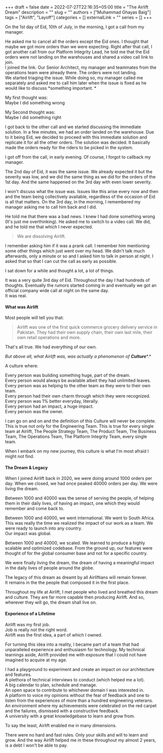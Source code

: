 +++ 
draft = false
date = 2022-07-27T22:16:35+05:00
title = "The Airlift Dream"
description = ""
slug = ""
authors = ["Muhammad Ghayas Baig"]
tags = ["Airlift", "Layoff"]
categories = []
externalLink = ""
series = []
+++

On the 1st day of Eid, 10th of July, in the morning, I got a call from my manager.

He asked me to cancel all the orders except the Eid ones. I thought that maybe we got more orders than we were expecting. Right after that call, I got another call from our Platform Integrity Lead, he told me that the Eid orders were not landing on the warehouses and shared a video call link to join.\
I joined the link. Our Senior Architect, my manager and teammates from the operations team were already there. The orders were not landing.\
We started triaging the issue. While doing so, my manager called me separately and asked me to call him later when the issue is fixed as he would like to discuss *something important. *

My first thought was:\
Maybe I did something wrong

My Second thought was:\
Maybe I did something right

I got back to the other call and we started discussing the immediate solution. In a few minutes, we had an order landed on the warehouse. Due to it being Eid, we decided to proceed with this immediate solution and replicate it for all the other orders. The solution was decided. It basically made the orders ready for the riders to be picked in the system.

I got off from the call, in early evening. Of course, I forgot to callback my manager.

The 2nd day of Eid, it was the same issue. We already expected it but the severity was low, and we did the same thing as we did for the orders of the 1st day. And the same happened on the 3rd day with even lower severity.

I won't discuss what the issue was. Issues like this arise every now and then and the team being collectively available, regardless of the occasion of Eid is all that matters. On the 3rd day, in the morning, I remembered my manager asking me to call him back and I did.

He told me that there was a bad news. I knew I had done something wrong (It's just me overthinking). He asked me to switch to a video call. We did, and he told me that which I never expected.

> We are dissolving Airlift.

I remember asking him if it was a prank call. I remember him mentioning some other things which just went over my head. We didn't talk much afterwards, only a minute or so and I asked him to talk in person at night. I asked that so that I can cut the call as early as possible.

I sat down for a while and thought a lot, a lot of things.

It was a very quite 3rd day of Eid. Throughout the day I had hundreds of thoughts. Eventually the rumors started coming in and eventually we got an official company wide call at night on the same day.\
It was real.

#### What was Airlift

Most people will tell you that:

> Airlift was one of the first quick commerce grocery delivery service in Pakistan. They had their own supply chain, their own last mile, their own retail operations and more.

That's all true. We had everything of our own.

*But above all, what Airlift was, was actually a phenomenon of* ***Culture****.*

A culture where:

Every person was building something huge, part of the dream.\
Every person would always be available albeit they had unlimited leaves.\
Every person was as helping to the other team as they were to their own team.\
Every person had their own charm through which they were recognized.\
Every person was 1% better everyday, literally.\
Every person had an impact, a huge impact.\
Every person was the owner.

I can go on and on and the definition of this Culture will never be complete. This is true not only for the Engineering Team. This is true for every single team at Airlift, The People Strategy Team, The Product Team, The Business Team, The Operations Team, The Platform Integrity Team, every single team.

When I embark on my new journey, this culture is what I'm most afraid I might not find.

#### The Dream & Legacy

When I joined Airlift back in 2020, we were doing around 1000 orders per day. When we closed, we had once peaked 40000 orders per day. We were living the dream.

Between 1000 and 40000 was the sense of serving the people, of helping them in their daily lives, of having an impact, one which they would remember and come back to.

Between 1000 and 40000, we went international. We went to South Africa. This was really the time we realized the impact of our work as a team. We were ready to launch into any country.\
Our impact was global.

Between 1000 and 40000, we scaled. We learned to produce a highly scalable and optimized codebase. From the ground up, our features were thought of for the global consumer base and not for a specific country.

We were finally living the dream, the dream of having a meaningful impact in the daily lives of people around the globe.

The legacy of this dream as dreamt by all Airliftians will remain forever.\
It remains in the the people that composed it in the first place.

Throughout my life at Airlift, I met people who lived and breathed this dream and culture. They are far more capable then producing Airlift. And so, wherever they will go, the dream shall live on.

#### Experience of a Lifetime

Airlift was my first job.\
Job is really not the right word.\
Airlift was the first idea, a part of which I owned.

For turning this idea into a reality, I became part of a team that had unparalleled experience and enthusiasm for technology. My technical learnings aside, Airlift provided me with exposure that I could not have imagined to acquire at my age.

I had a playground to experiment and create an impact on our architecture and features.\
A plethora of technical interviews to conduct (which helped me a lot).\
A big calendar to plan, schedule and manage.\
An open space to contribute to whichever domain I was interested in.\
A platform to voice my opinions without the fear of feedback and one to listen from the experiences of more than a hundred engineering veterans.\
An environment where my achievements were celebrated on the red carpet and the failures, dismissed with a constructive feedback.\
A university with a great knowledgebase to learn and grow from.

To say the least, Airlift enabled me in many dimensions.

There were no hard and fast rules. Only your skills and will to learn and grow. And the way Airlift helped me in these throughout my almost 2 years, is a debt I won't be able to pay.
